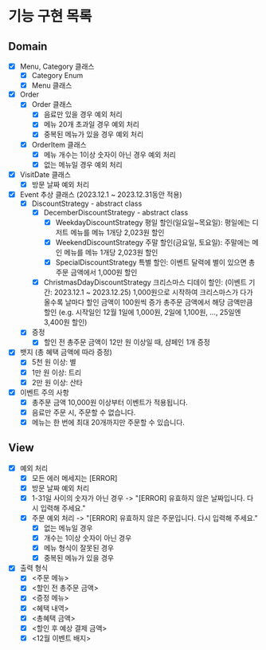 # 기능 구현 목록

## Domain
- [x] Menu, Category 클래스
  - [x] Category Enum
  - [x] Menu 클래스
- [x] Order
  - [x] Order 클래스
    - [x] 음료만 있을 경우 예외 처리
    - [x] 메뉴 20개 초과일 경우 예외 처리
    - [x] 중복된 메뉴가 있을 경우 예외 처리
  - [x] OrderItem 클래스
    - [x] 메뉴 개수는 1이상 숫자이 아닌 경우 예외 처리
    - [x] 없는 메뉴일 경우 예외 처리
- [x] VisitDate 클래스
  - [x] 방문 날짜 예외 처리
- [x] Event 추상 클래스 (2023.12.1 ~ 2023.12.31동안 적용)
  - [x] DiscountStrategy - abstract class
    - [x] DecemberDiscountStrategy - abstract class
      - [x] WeekdayDiscountStrategy 평일 할인(일요일~목요일): 평일에는 디저트 메뉴를 메뉴 1개당 2,023원 할인
      - [x] WeekendDiscountStrategy 주말 할인(금요일, 토요일): 주말에는 메인 메뉴를 메뉴 1개당 2,023원 할인
      - [x] SpecialDiscountStrategy 특별 할인: 이벤트 달력에 별이 있으면 총주문 금액에서 1,000원 할인
    - [x] ChristmasDdayDiscountStrategy 크리스마스 디데이 할인: (이벤트 기간: 2023.12.1 ~ 2023.12.25)
      1,000원으로 시작하여 크리스마스가 다가올수록 날마다 할인 금액이 100원씩 증가
      총주문 금액에서 해당 금액만큼 할인
      (e.g. 시작일인 12월 1일에 1,000원, 2일에 1,100원, ..., 25일엔 3,400원 할인)

  - [x] 증정
    - [x] 할인 전 총주문 금액이 12만 원 이상일 때, 샴페인 1개 증정
  
- [x] 뱃지 (총 혜택 금액에 따라 증정)
  - [x] 5천 원 이상: 별
  - [x] 1만 원 이상: 트리
  - [x] 2만 원 이상: 산타

- [x] 이벤트 주의 사항
  - [x] 총주문 금액 10,000원 이상부터 이벤트가 적용됩니다.
  - [x] 음료만 주문 시, 주문할 수 없습니다.
  - [x] 메뉴는 한 번에 최대 20개까지만 주문할 수 있습니다.

## View
- [x] 예외 처리
  - [x] 모든 에러 메세지는 [ERROR]
  - [x] 방문 날짜 예외 처리
  - [x] 1-31일 사이의 숫자가 아닌 경우 -> "[ERROR] 유효하지 않은 날짜입니다. 다시 입력해 주세요."
  - [x] 주문 예외 처리 -> "[ERROR] 유효하지 않은 주문입니다. 다시 입력해 주세요."
    - [x] 없는 메뉴일 경우
    - [x] 개수는 1이상 숫자이 아닌 경우
    - [x] 메뉴 형식이 잘못된 경우
    - [x] 중복된 메뉴가 있을 경우
- [x] 출력 형식
  - [x] <주문 메뉴>
  - [x] <할인 전 총주문 금액>
  - [x] <증정 메뉴>
  - [x] <혜택 내역>
  - [x] <총혜택 금액>
  - [x] <할인 후 예상 결제 금액>
  - [x] <12월 이벤트 배지>
